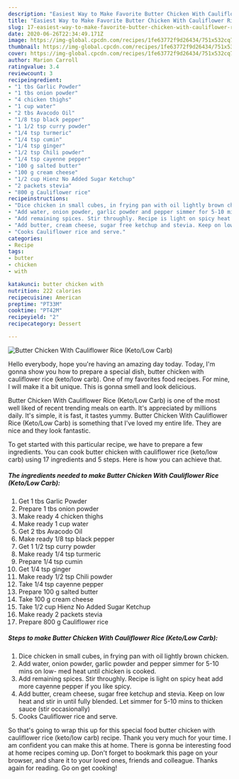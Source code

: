 ```yaml
---
description: "Easiest Way to Make Favorite Butter Chicken With Cauliflower Rice (Keto/Low Carb)"
title: "Easiest Way to Make Favorite Butter Chicken With Cauliflower Rice (Keto/Low Carb)"
slug: 17-easiest-way-to-make-favorite-butter-chicken-with-cauliflower-rice-keto-low-carb
date: 2020-06-26T22:34:49.171Z
image: https://img-global.cpcdn.com/recipes/1fe63772f9d26434/751x532cq70/butter-chicken-with-cauliflower-rice-ketolow-carb-recipe-main-photo.jpg
thumbnail: https://img-global.cpcdn.com/recipes/1fe63772f9d26434/751x532cq70/butter-chicken-with-cauliflower-rice-ketolow-carb-recipe-main-photo.jpg
cover: https://img-global.cpcdn.com/recipes/1fe63772f9d26434/751x532cq70/butter-chicken-with-cauliflower-rice-ketolow-carb-recipe-main-photo.jpg
author: Marion Carroll
ratingvalue: 3.4
reviewcount: 3
recipeingredient:
- "1 tbs Garlic Powder"
- "1 tbs onion powder"
- "4 chicken thighs"
- "1 cup water"
- "2 tbs Avacodo Oil"
- "1/8 tsp black pepper"
- "1 1/2 tsp curry powder"
- "1/4 tsp turmeric"
- "1/4 tsp cumin"
- "1/4 tsp ginger"
- "1/2 tsp Chili powder"
- "1/4 tsp cayenne pepper"
- "100 g salted butter"
- "100 g cream cheese"
- "1/2 cup Hienz No Added Sugar Ketchup"
- "2 packets stevia"
- "800 g Cauliflower rice"
recipeinstructions:
- "Dice chicken in small cubes, in frying pan with oil lightly brown chicken."
- "Add water, onion powder, garlic powder and pepper simmer for 5-10 mins on low- med heat until chicken is cooked."
- "Add remaining spices. Stir throughly. Recipe is light on spicy heat add more cayenne pepper if you like spicy."
- "Add butter, cream cheese, sugar free ketchup and stevia. Keep on low heat and stir in until fully blended. Let simmer for 5-10 mins to thicken sauce (stir occasionally)"
- "Cooks Cauliflower rice and serve."
categories:
- Recipe
tags:
- butter
- chicken
- with

katakunci: butter chicken with 
nutrition: 222 calories
recipecuisine: American
preptime: "PT33M"
cooktime: "PT42M"
recipeyield: "2"
recipecategory: Dessert

---
```



![Butter Chicken With Cauliflower Rice (Keto/Low Carb)](https://img-global.cpcdn.com/recipes/1fe63772f9d26434/751x532cq70/butter-chicken-with-cauliflower-rice-ketolow-carb-recipe-main-photo.jpg)

Hello everybody, hope you're having an amazing day today. Today, I'm gonna show you how to prepare a special dish, butter chicken with cauliflower rice (keto/low carb). One of my favorites food recipes. For mine, I will make it a bit unique. This is gonna smell and look delicious.



Butter Chicken With Cauliflower Rice (Keto/Low Carb) is one of the most well liked of recent trending meals on earth. It's appreciated by millions daily. It's simple, it is fast, it tastes yummy. Butter Chicken With Cauliflower Rice (Keto/Low Carb) is something that I've loved my entire life. They are nice and they look fantastic.


To get started with this particular recipe, we have to prepare a few ingredients. You can cook butter chicken with cauliflower rice (keto/low carb) using 17 ingredients and 5 steps. Here is how you can achieve that.

##### The ingredients needed to make Butter Chicken With Cauliflower Rice (Keto/Low Carb):

1. Get 1 tbs Garlic Powder
1. Prepare 1 tbs onion powder
1. Make ready 4 chicken thighs
1. Make ready 1 cup water
1. Get 2 tbs Avacodo Oil
1. Make ready 1/8 tsp black pepper
1. Get 1 1/2 tsp curry powder
1. Make ready 1/4 tsp turmeric
1. Prepare 1/4 tsp cumin
1. Get 1/4 tsp ginger
1. Make ready 1/2 tsp Chili powder
1. Take 1/4 tsp cayenne pepper
1. Prepare 100 g salted butter
1. Take 100 g cream cheese
1. Take 1/2 cup Hienz No Added Sugar Ketchup
1. Make ready 2 packets stevia
1. Prepare 800 g Cauliflower rice




##### Steps to make Butter Chicken With Cauliflower Rice (Keto/Low Carb):

1. Dice chicken in small cubes, in frying pan with oil lightly brown chicken.
1. Add water, onion powder, garlic powder and pepper simmer for 5-10 mins on low- med heat until chicken is cooked.
1. Add remaining spices. Stir throughly. Recipe is light on spicy heat add more cayenne pepper if you like spicy.
1. Add butter, cream cheese, sugar free ketchup and stevia. Keep on low heat and stir in until fully blended. Let simmer for 5-10 mins to thicken sauce (stir occasionally)
1. Cooks Cauliflower rice and serve.




So that's going to wrap this up for this special food butter chicken with cauliflower rice (keto/low carb) recipe. Thank you very much for your time. I am confident you can make this at home. There is gonna be interesting food at home recipes coming up. Don't forget to bookmark this page on your browser, and share it to your loved ones, friends and colleague. Thanks again for reading. Go on get cooking!
